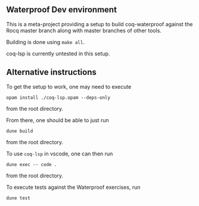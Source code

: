 ## Waterproof Dev environment

This is a meta-project providing a setup to build coq-waterproof against the Rocq master branch along with master branches of other tools.

Building is done using `make all`.

coq-lsp is currently untested in this setup.

## Alternative instructions

To get the setup to work, one may need to execute
```
opam install ./coq-lsp.opam --deps-only
```
from the root directory.

From there, one should be able to just run
```
dune build
```
from the root directory.

To use `coq-lsp` in vscode, one can then run

```
dune exec -- code .
```

from the root directory.

To execute tests against the Waterproof exercises, run
```
dune test
```